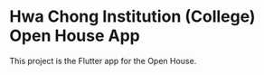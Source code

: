 # Hwa Chong Institution (College) Open House App

This project is the Flutter app for the Open House.

